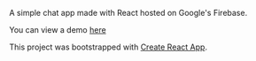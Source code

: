 A simple chat app made with React hosted on Google's Firebase.

You can view a demo [here](https://worldchat-e09fc.firebaseapp.com/)

This project was bootstrapped with [Create React App](https://github.com/facebook/create-react-app).

